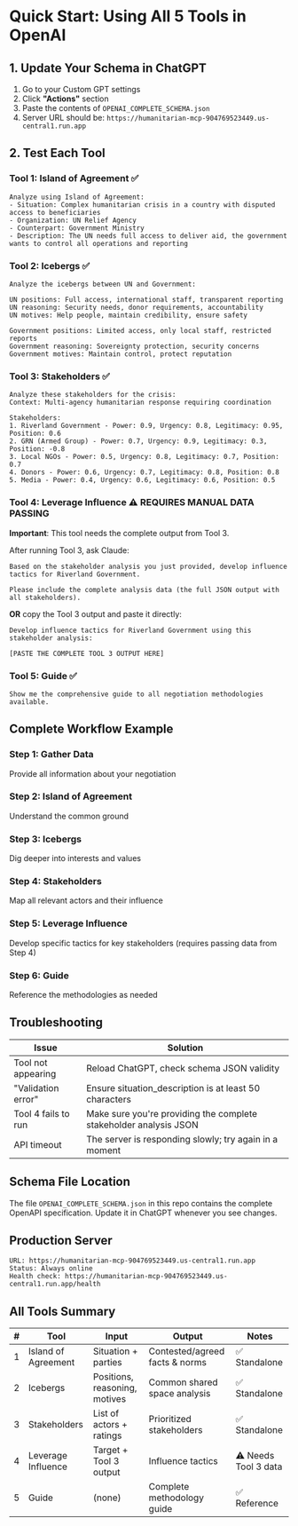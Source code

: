 # Quick Start: Using All 5 Tools in OpenAI

## 1. Update Your Schema in ChatGPT

1. Go to your Custom GPT settings
2. Click **"Actions"** section
3. Paste the contents of `OPENAI_COMPLETE_SCHEMA.json`
4. Server URL should be: `https://humanitarian-mcp-904769523449.us-central1.run.app`

## 2. Test Each Tool

### Tool 1: Island of Agreement ✅
```
Analyze using Island of Agreement:
- Situation: Complex humanitarian crisis in a country with disputed access to beneficiaries
- Organization: UN Relief Agency
- Counterpart: Government Ministry
- Description: The UN needs full access to deliver aid, the government wants to control all operations and reporting
```

### Tool 2: Icebergs ✅
```
Analyze the icebergs between UN and Government:

UN positions: Full access, international staff, transparent reporting
UN reasoning: Security needs, donor requirements, accountability
UN motives: Help people, maintain credibility, ensure safety

Government positions: Limited access, only local staff, restricted reports
Government reasoning: Sovereignty protection, security concerns
Government motives: Maintain control, protect reputation
```

### Tool 3: Stakeholders ✅
```
Analyze these stakeholders for the crisis:
Context: Multi-agency humanitarian response requiring coordination

Stakeholders:
1. Riverland Government - Power: 0.9, Urgency: 0.8, Legitimacy: 0.95, Position: 0.6
2. GRN (Armed Group) - Power: 0.7, Urgency: 0.9, Legitimacy: 0.3, Position: -0.8
3. Local NGOs - Power: 0.5, Urgency: 0.8, Legitimacy: 0.7, Position: 0.7
4. Donors - Power: 0.6, Urgency: 0.7, Legitimacy: 0.8, Position: 0.8
5. Media - Power: 0.4, Urgency: 0.6, Legitimacy: 0.6, Position: 0.5
```

### Tool 4: Leverage Influence ⚠️ REQUIRES MANUAL DATA PASSING

**Important**: This tool needs the complete output from Tool 3.

After running Tool 3, ask Claude:
```
Based on the stakeholder analysis you just provided, develop influence tactics for Riverland Government.

Please include the complete analysis data (the full JSON output with all stakeholders).
```

**OR** copy the Tool 3 output and paste it directly:
```
Develop influence tactics for Riverland Government using this stakeholder analysis:

[PASTE THE COMPLETE TOOL 3 OUTPUT HERE]
```

### Tool 5: Guide ✅
```
Show me the comprehensive guide to all negotiation methodologies available.
```

## Complete Workflow Example

### Step 1: Gather Data
Provide all information about your negotiation

### Step 2: Island of Agreement
Understand the common ground

### Step 3: Icebergs
Dig deeper into interests and values

### Step 4: Stakeholders
Map all relevant actors and their influence

### Step 5: Leverage Influence
Develop specific tactics for key stakeholders (requires passing data from Step 4)

### Step 6: Guide
Reference the methodologies as needed

## Troubleshooting

| Issue | Solution |
|-------|----------|
| Tool not appearing | Reload ChatGPT, check schema JSON validity |
| "Validation error" | Ensure situation_description is at least 50 characters |
| Tool 4 fails to run | Make sure you're providing the complete stakeholder analysis JSON |
| API timeout | The server is responding slowly; try again in a moment |

## Schema File Location

The file `OPENAI_COMPLETE_SCHEMA.json` in this repo contains the complete OpenAPI specification. Update it in ChatGPT whenever you see changes.

## Production Server

```
URL: https://humanitarian-mcp-904769523449.us-central1.run.app
Status: Always online
Health check: https://humanitarian-mcp-904769523449.us-central1.run.app/health
```

## All Tools Summary

| # | Tool | Input | Output | Notes |
|---|------|-------|--------|-------|
| 1 | Island of Agreement | Situation + parties | Contested/agreed facts & norms | ✅ Standalone |
| 2 | Icebergs | Positions, reasoning, motives | Common shared space analysis | ✅ Standalone |
| 3 | Stakeholders | List of actors + ratings | Prioritized stakeholders | ✅ Standalone |
| 4 | Leverage Influence | Target + Tool 3 output | Influence tactics | ⚠️ Needs Tool 3 data |
| 5 | Guide | (none) | Complete methodology guide | ✅ Reference |
